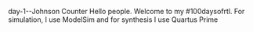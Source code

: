 day-1--Johnson Counter
Hello people. Welcome to my #100daysofrtl. 
For simulation, I use ModelSim  and for synthesis I use Quartus Prime
